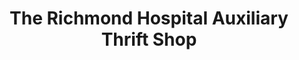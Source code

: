 ---
title: "The Richmond Hospital Auxiliary Thrift Shop"
url: /richmond/the-richmond-hospital-auxiliary-thrift-shop/
shop: charity
---